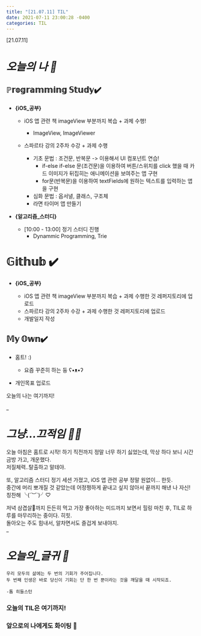 ```yaml
---
title: "[21.07.11] TIL"
date: 2021-07-11 23:00:28 -0400
categories: TIL
---
```


[21.07.11]

# *오늘의 나 🙌*

## ℙ𝕣𝕠𝕘𝕣𝕒𝕞𝕞𝕚𝕟𝕘 𝕊𝕥𝕦𝕕𝕪✔️   

- **{iOS_공부}**

	* iOS 앱 관련 책 imageView 부분까지 복습 + 과제 수행!
		* ImageView, ImageViewer

	* 스파르타 강의 2주차 수강 + 과제 수행 
		* 기초 문법 : 조건문, 반복문 -> 이용해서 UI 컴포넌트 연습!
			*  if-else if-else 문(조건문)을 이용하여 버튼/스위치를 click 했을 때 카드 이미지가 뒤집히는 애니메이션을 보여주는 앱 구현
			*  for문(반복문)을 이용하여 textFields에 원하는 텍스트를 입력하는 앱을 구현
		* 심화 문법 : 옵서녈, 클래스, 구조체
		* 라면 타이머 앱 만들기

- **{알고리즘_스터디}**

	* [10:00 - 13:00] 정기 스터디 진행
		* Dynammic Programming, Trie 


# 𝔾𝕚𝕥𝕙𝕦𝕓 ✔️

- **{iOS_공부}**

	* iOS 앱 관련 책 imageView 부분까지 복습 + 과제 수행한 것 레퍼지토리에 업로드
	* 스파르타 강의 2주차 수강 + 과제 수행한 것 레퍼지토리에 업로드
	* 개발일지 작성


## 𝕄𝕪 𝕆𝕨𝕟✔️
- 홈트! :) 
	* 요즘 꾸준히 하는 듕 ʕ•ᴥ•ʔ

- 개인목표 업로드


오늘의 나는 여기까지! 
    
_
  
# *그냥...끄적임 ✍🏻*
오늘 아침은 홈트로 시작! 하기 직전까지 정말 너무 하기 싫었는데, 막상 하다 보니  시간 금방 가고, 개운했다.     
저질체력..탈출하고 말테야.    

또, 알고리즘 스터디 정기 세션 가졌고, iOS 앱 관련 공부 정말 원없이... 한듯.    
중간에 머리 뽀개질 것 같았는데 어정쩡하게 끝내고 싶지 않아서 끝까지 해낸 나 자신! 칭찬해 ╰(´︶`)╯♡

저녁 삼겹살🐷까지 든든히 먹고 가장 좋아하는 미드까지 보면서 힐링 마친 후, TIL로 하루를 마무리하는 중이다. 히힛.   
돌아오는 주도 힘내서, 알차면서도 즐겁게 보내야지.    
_


# *오늘의_글귀 📜*

	우리 모두의 삶에는 두 번의 기회가 주어집니다.
	두 번째 인생은 바로 당신이 기회는 단 한 번 뿐이라는 것을 깨달을 때 시작되죠.   
	
	-톰 히들스턴 


### 오늘의 TIL은 여기까지!       
### 앞으로의 나에게도 화이팅 🌸
